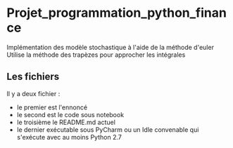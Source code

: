 # Projet_programmation_python_finance
Implémentation des modèle stochastique à l'aide de la méthode d'euler <br>
Utilise la méthode des trapèzes pour approcher les intégrales

## Les fichiers
Il y a deux fichier : <br>
  - le premier est l'ennoncé <br>
  - le second est le code sous notebook <br>
  - le troisième le README.md actuel
  - le dernier exécutable sous PyCharm ou un Idle convenable qui s'exécute avec au moins Python 2.7
